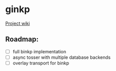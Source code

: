 # ginkp

[Project wiki](https://github.com/ninedraft/ginkp/wiki)

## Roadmap:
- [ ] full binkp implementation
- [ ] async tosser with multiple database backends
- [ ] overlay transport for binkp
